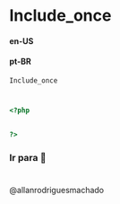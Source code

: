 # Include_once                

#### en-US


#### pt-BR
`Include_once` 

#

```php
<?php


?>
```


### Ir para []()🚀

#
@allanrodriguesmachado